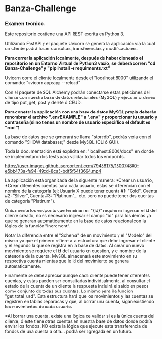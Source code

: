 # Banza-Challenge
### Examen técnico.

Este repositorio contiene una API REST escrita en Python 3.

Utilizando FastAPI y el paquete Uvicorn se generó la applicación vía la cual un cliente podrá hacer consultas, transferencias y modificaciones.

**Para correr la aplicación localmente, después de haber cloneado el repositorio en un Entorno Virtual de Python3 vacío, se deberá correr: "cd Banza-Challenge" y "pip install -r requirments.txt"**

Uvicorn corre el cliente localmente desde el "localhost:8000" utilizando el comando: "uvicorn app:app --reload"

Con el paquete de SQL Alchemy podrán conectarse estas peticiones del cliente con nuestra base de datos relacionales (MySQL) y ejecutar ordenes de tipo put, get, post y delete ó CRUD. 

**Para conetar la applicación con una base de datos MySQL propia deberás renombrar el archivo ".envEXAMPLE" a ".env" y proporcionar tu usuario y contraseña (si no tienes un nombre de usuario especiífico el default es "root")**

La base de datos que se generará se llama "storedb", podrás verla con el comando "SHOW databases;" desde MySQL (CLI ó GUI).

Toda la documentación está explícita en: "localhost:8000/docs", en donde se implementaron los tests para validar todos los endpoints.

https://user-images.githubusercontent.com/79488175/180074800-e5bb473a-fe94-49cd-8ca5-bdf5f64f3694.mp4

La applicación está organizada de la siguiente manera:
*Crear un usuario,
*Crear diferentes cuentas para cada usuario, estas se diferencian con el nombre de la categoría (ej: Usuario X puede tener cuenta #1: "Gold", Cuenta #2: "Silver", Cuenta #3: "Platinum"... etc. pero no puede tener dos cuentas de categoría "Platinum").

Únicamente los endponts que terminan en "{id}" requieren ingresar el id del cliente creado, no es necesario ingresar el campo "id" para los demás ya que se generan automaticamente en la base de datos relacional con la lógica de la función "Increment".

Notar la diferencia entre el "Schema" de un movimiento y el "Modelo" del mismo ya que el primero refiere a la estructura que debe ingresar el cliente y el segundo la que se registra en la base de datos. Al crear un nuevo movimiento se requiere el id del usuario en cuestion, y el nombre de la categoria de la cuenta, MySQL almacenará este movimiento en su respectiva cuenta mientas que le id del movimiento se genera automaticamente.

Finalmente se debe apreciar aunque cada cliente puede tener diferentes cuentas, y estas pueden ser consultadas individualmente, al consultar el estado de la cuenta de un cliente la respuesta incluirá el saldo en pesos como conjunto de todas sus cuentas. Lo mismo para ña funcion "get_total_usd". Esta estructura hará que los movimientos y las cuentas se registren en tablas separadas y que, al borrar una cuenta, sigan existiendo los movimientos de cada usuario. 

*Al borrar una cuenta, existe una lógica de validar si es la única cuenta del cliente, ó este tiene otras cuentas en nuestra base de datos donde podría enviar los fondos. NO existe la lógica que ejecute esta transferencia de fondos de una cuenta a otra... podrá ser agregada en un futuro.
